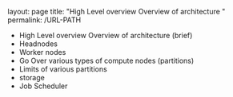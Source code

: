 layout: page
title: "High Level overview Overview of architecture "
permalink: /URL-PATH

- High Level overview Overview of architecture (brief)
- Headnodes
- Worker nodes
- Go Over various types of compute nodes (partitions)
- Limits of various partitions
- storage 
- Job Scheduler
